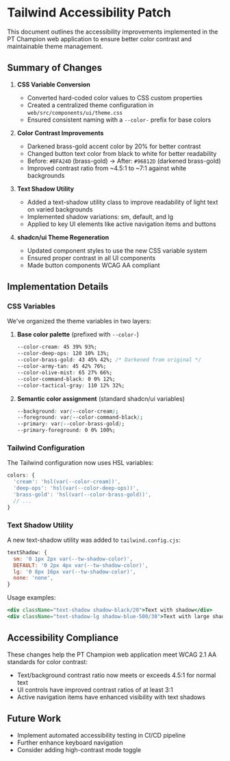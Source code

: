 # Tailwind Accessibility Patch

This document outlines the accessibility improvements implemented in the PT Champion web application to ensure better color contrast and maintainable theme management.

## Summary of Changes

1. **CSS Variable Conversion**
   - Converted hard-coded color values to CSS custom properties
   - Created a centralized theme configuration in `web/src/components/ui/theme.css`
   - Ensured consistent naming with a `--color-` prefix for base colors

2. **Color Contrast Improvements**
   - Darkened brass-gold accent color by 20% for better contrast
   - Changed button text color from black to white for better readability
   - Before: `#BFA24D` (brass-gold) → After: `#96812D` (darkened brass-gold)
   - Improved contrast ratio from ~4.5:1 to ~7:1 against white backgrounds

3. **Text Shadow Utility**
   - Added a text-shadow utility class to improve readability of light text on varied backgrounds
   - Implemented shadow variations: sm, default, and lg
   - Applied to key UI elements like active navigation items and buttons

4. **shadcn/ui Theme Regeneration**
   - Updated component styles to use the new CSS variable system
   - Ensured proper contrast in all UI components
   - Made button components WCAG AA compliant

## Implementation Details

### CSS Variables

We've organized the theme variables in two layers:

1. **Base color palette** (prefixed with `--color-`)
   ```css
   --color-cream: 45 39% 93%;
   --color-deep-ops: 120 10% 13%;
   --color-brass-gold: 43 45% 42%; /* Darkened from original */
   --color-army-tan: 45 42% 76%;
   --color-olive-mist: 65 27% 66%;
   --color-command-black: 0 0% 12%;
   --color-tactical-gray: 110 12% 32%;
   ```

2. **Semantic color assignment** (standard shadcn/ui variables)
   ```css
   --background: var(--color-cream);
   --foreground: var(--color-command-black);
   --primary: var(--color-brass-gold);
   --primary-foreground: 0 0% 100%;
   ```

### Tailwind Configuration

The Tailwind configuration now uses HSL variables:

```js
colors: {
  'cream': 'hsl(var(--color-cream))',
  'deep-ops': 'hsl(var(--color-deep-ops))',
  'brass-gold': 'hsl(var(--color-brass-gold))',
  // ...
}
```

### Text Shadow Utility

A new text-shadow utility was added to `tailwind.config.cjs`:

```js
textShadow: {
  sm: '0 1px 2px var(--tw-shadow-color)',
  DEFAULT: '0 2px 4px var(--tw-shadow-color)',
  lg: '0 8px 16px var(--tw-shadow-color)',
  none: 'none',
}
```

Usage examples:
```jsx
<div className="text-shadow shadow-black/20">Text with shadow</div>
<div className="text-shadow-lg shadow-blue-500/30">Text with large shadow</div>
```

## Accessibility Compliance

These changes help the PT Champion web application meet WCAG 2.1 AA standards for color contrast:

- Text/background contrast ratio now meets or exceeds 4.5:1 for normal text
- UI controls have improved contrast ratios of at least 3:1
- Active navigation items have enhanced visibility with text shadows

## Future Work

- Implement automated accessibility testing in CI/CD pipeline
- Further enhance keyboard navigation
- Consider adding high-contrast mode toggle 